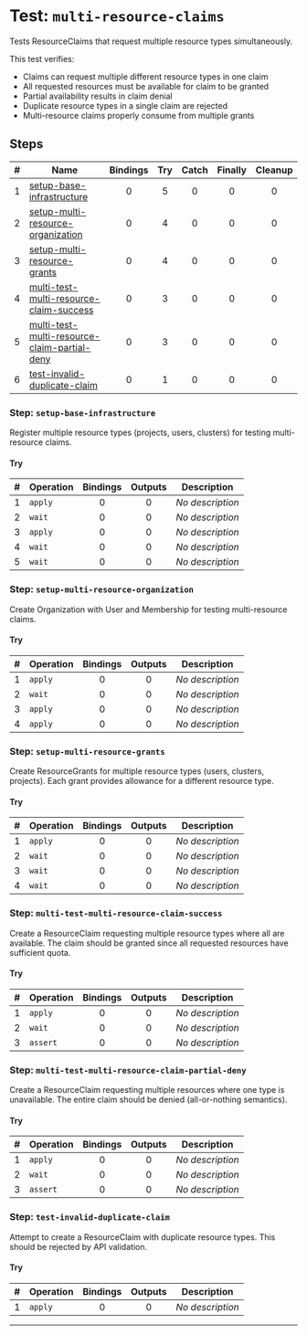 # Test: `multi-resource-claims`

Tests ResourceClaims that request multiple resource types simultaneously.

This test verifies:
- Claims can request multiple different resource types in one claim
- All requested resources must be available for claim to be granted
- Partial availability results in claim denial
- Duplicate resource types in a single claim are rejected
- Multi-resource claims properly consume from multiple grants


## Steps

| # | Name | Bindings | Try | Catch | Finally | Cleanup |
|:-:|---|:-:|:-:|:-:|:-:|:-:|
| 1 | [setup-base-infrastructure](#step-setup-base-infrastructure) | 0 | 5 | 0 | 0 | 0 |
| 2 | [setup-multi-resource-organization](#step-setup-multi-resource-organization) | 0 | 4 | 0 | 0 | 0 |
| 3 | [setup-multi-resource-grants](#step-setup-multi-resource-grants) | 0 | 4 | 0 | 0 | 0 |
| 4 | [multi-test-multi-resource-claim-success](#step-multi-test-multi-resource-claim-success) | 0 | 3 | 0 | 0 | 0 |
| 5 | [multi-test-multi-resource-claim-partial-deny](#step-multi-test-multi-resource-claim-partial-deny) | 0 | 3 | 0 | 0 | 0 |
| 6 | [test-invalid-duplicate-claim](#step-test-invalid-duplicate-claim) | 0 | 1 | 0 | 0 | 0 |

### Step: `setup-base-infrastructure`

Register multiple resource types (projects, users, clusters) for testing multi-resource claims.


#### Try

| # | Operation | Bindings | Outputs | Description |
|:-:|---|:-:|:-:|---|
| 1 | `apply` | 0 | 0 | *No description* |
| 2 | `wait` | 0 | 0 | *No description* |
| 3 | `apply` | 0 | 0 | *No description* |
| 4 | `wait` | 0 | 0 | *No description* |
| 5 | `wait` | 0 | 0 | *No description* |

### Step: `setup-multi-resource-organization`

Create Organization with User and Membership for testing multi-resource claims.


#### Try

| # | Operation | Bindings | Outputs | Description |
|:-:|---|:-:|:-:|---|
| 1 | `apply` | 0 | 0 | *No description* |
| 2 | `wait` | 0 | 0 | *No description* |
| 3 | `apply` | 0 | 0 | *No description* |
| 4 | `apply` | 0 | 0 | *No description* |

### Step: `setup-multi-resource-grants`

Create ResourceGrants for multiple resource types (users, clusters, projects).
Each grant provides allowance for a different resource type.


#### Try

| # | Operation | Bindings | Outputs | Description |
|:-:|---|:-:|:-:|---|
| 1 | `apply` | 0 | 0 | *No description* |
| 2 | `wait` | 0 | 0 | *No description* |
| 3 | `wait` | 0 | 0 | *No description* |
| 4 | `wait` | 0 | 0 | *No description* |

### Step: `multi-test-multi-resource-claim-success`

Create a ResourceClaim requesting multiple resource types where all are available.
The claim should be granted since all requested resources have sufficient quota.


#### Try

| # | Operation | Bindings | Outputs | Description |
|:-:|---|:-:|:-:|---|
| 1 | `apply` | 0 | 0 | *No description* |
| 2 | `wait` | 0 | 0 | *No description* |
| 3 | `assert` | 0 | 0 | *No description* |

### Step: `multi-test-multi-resource-claim-partial-deny`

Create a ResourceClaim requesting multiple resources where one type is unavailable.
The entire claim should be denied (all-or-nothing semantics).


#### Try

| # | Operation | Bindings | Outputs | Description |
|:-:|---|:-:|:-:|---|
| 1 | `apply` | 0 | 0 | *No description* |
| 2 | `wait` | 0 | 0 | *No description* |
| 3 | `assert` | 0 | 0 | *No description* |

### Step: `test-invalid-duplicate-claim`

Attempt to create a ResourceClaim with duplicate resource types.
This should be rejected by API validation.


#### Try

| # | Operation | Bindings | Outputs | Description |
|:-:|---|:-:|:-:|---|
| 1 | `apply` | 0 | 0 | *No description* |

---


